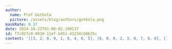 ```yaml
---
author:
  name: Prof Gotkola
  picture: /assets/blog/authors/gotkola.png
maskRate: 0.37
date: 2024-10-22T01:00:02.190137
id: f7c027c0-9010-11ef-b451-41234cb8625c
content: '[[3, 2, 0, 9, 1, 8, 4, 6, 5], [6, 0, 0, 2, 3, 0, 7, 9, 0], [1, 5, 9, 7, 6, 0, 2, 3, 8], [9, 7, 2, 5, 4, 1, 0, 8, 0], [0, 0, 8, 3, 2, 0, 0, 4, 7], [4, 3, 1, 0, 0, 0, 9, 5, 0], [2, 1, 5, 6, 9, 0, 0, 0, 4], [0, 9, 3, 0, 8, 0, 5, 0, 0], [0, 4, 0, 0, 5, 7, 0, 0, 9]]'
---
```

